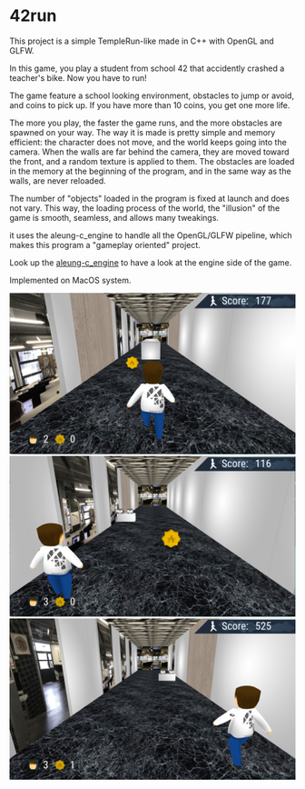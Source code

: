 # 42run

This project is a simple TempleRun-like made in C++ with OpenGL and GLFW.

In this game, you play a student from school 42 that accidently crashed a teacher's bike. Now you have to run!

The game feature a school looking environment, obstacles to jump or avoid, and coins to pick up.
If you have more than 10 coins, you get one more life.

The more you play, the faster the game runs, and the more obstacles are spawned on your way.
The way it is made is pretty simple and memory efficient: the character does not move, and the world keeps going into the camera.
When the walls are far behind the camera, they are moved toward the front, and a random texture is applied to them.
The obstacles are loaded in the memory at the beginning of the program, and in the same way as the walls, are never reloaded.

The number of "objects" loaded in the program is fixed at launch and does not vary. This way, the loading process of the world, the "illusion" of the game is smooth, seamless, and allows many tweakings.

it uses the aleung-c_engine to handle all the OpenGL/GLFW pipeline,
which makes this program a "gameplay oriented" project.

Look up the [aleung-c_engine](https://github.com/aleung-c/aleung-c_engine) to have a look at the
engine side of the game.

Implemented on MacOS system.

![Alt text](./screens/42_run_1.png "42 run screenshot 1")
![Alt text](./screens/42_run_2.png "42 run screenshot 2")
![Alt text](./screens/42_run_3.png "42 run screenshot 3")

